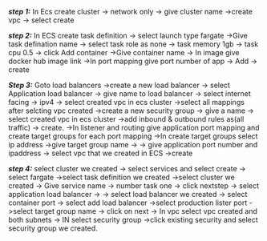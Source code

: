 

***step 1:*** 
	In Ecs create cluster -> network only -> give cluster name ->create vpc -> select create 

***step 2:*** In ECS create task definition -> select launch type fargate
	->Give task defination name -> select task role as none 
	-> task memory 1gb -> task cpu 0.5 ->  click Add container
	->Give container name -> In image give docker hub image link 
	->In port mapping give port number of app -> Add -> create 

***Step 3:*** Goto load balancers ->create a new load balancer ->
	select Application load balancer -> give name to load balancer
	-> select internet facing -> ipv4 -> select created vpc in ecs cluster
	->select all mappings after selcting vpc created 
	->create a new security group -> give a name -> select created vpc in ecs cluster
	->add inbound & outbound rules as(all traffic) -> create.
	->In listener and routing give application port mapping  and create target groups for each port mapping
	->In create target groups select ip address ->give target group name -> 
	-> give application port number and ipaddress -> select vpc that we created in ECS
	->create

***step 4:***
	select cluster we created -> select services and select create -> select fargate
	->select task definition we created ->select cluster we created -> Give service name 
	-> number task one -> click nextstep -> select application load balancer ->
	-> select load balancer we created -> select container port -> select add load balancer
	->select production lister port ->select target group name -> click on next
	-> In vpc select vpc created and both subnets 
	-> IN select security group ->click existing security and select security group we created.
